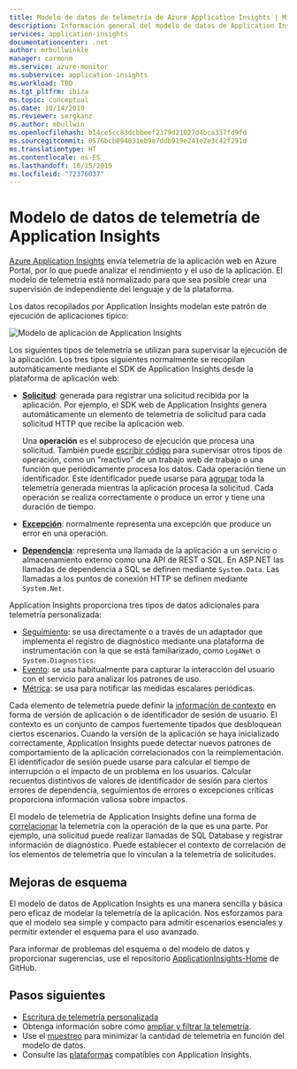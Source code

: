 ```yaml
---
title: Modelo de datos de telemetría de Azure Application Insights | Microsoft Docs
description: Información general del modelo de datos de Application Insights
services: application-insights
documentationcenter: .net
author: mrbullwinkle
manager: carmonm
ms.service: azure-monitor
ms.subservice: application-insights
ms.workload: TBD
ms.tgt_pltfrm: ibiza
ms.topic: conceptual
ms.date: 10/14/2019
ms.reviewer: sergkanz
ms.author: mbullwin
ms.openlocfilehash: b14ce5cc83dcbbeef2379d21027d4bca337fd9fd
ms.sourcegitcommit: 0576bcb894031eb9e7ddb919e241e2e3c42f291d
ms.translationtype: HT
ms.contentlocale: es-ES
ms.lasthandoff: 10/15/2019
ms.locfileid: "72376037"
---
```

# <a name="application-insights-telemetry-data-model"></a>Modelo de datos de telemetría de Application Insights

[Azure Application Insights](../../azure-monitor/app/app-insights-overview.md) envía telemetría de la aplicación web en Azure Portal, por lo que puede analizar el rendimiento y el uso de la aplicación. El modelo de telemetría está normalizado para que sea posible crear una supervisión de independiente del lenguaje y de la plataforma. 

Los datos recopilados por Application Insights modelan este patrón de ejecución de aplicaciones típico:

![Modelo de aplicación de Application Insights](./media/data-model/application-insights-data-model.png)

Los siguientes tipos de telemetría se utilizan para supervisar la ejecución de la aplicación. Los tres tipos siguientes normalmente se recopilan automáticamente mediante el SDK de Application Insights desde la plataforma de aplicación web:

* [**Solicitud**](data-model-request-telemetry.md): generada para registrar una solicitud recibida por la aplicación. Por ejemplo, el SDK web de Application Insights genera automáticamente un elemento de telemetría de solicitud para cada solicitud HTTP que recibe la aplicación web. 

    Una **operación** es el subproceso de ejecución que procesa una solicitud. También puede [escribir código](../../azure-monitor/app/api-custom-events-metrics.md#trackrequest) para supervisar otros tipos de operación, como un "reactivo" de un trabajo web de trabajo o una función que periódicamente procesa los datos.  Cada operación tiene un identificador. Este identificador puede usarse para [agrupar](../../azure-monitor/app/correlation.md) toda la telemetría generada mientras la aplicación procesa la solicitud. Cada operación se realiza correctamente o produce un error y tiene una duración de tiempo.
* [**Excepción**](data-model-exception-telemetry.md): normalmente representa una excepción que produce un error en una operación.
* [**Dependencia**](data-model-dependency-telemetry.md): representa una llamada de la aplicación a un servicio o almacenamiento externo como una API de REST o SQL. En ASP.NET las llamadas de dependencia a SQL se definen mediante `System.Data`. Las llamadas a los puntos de conexión HTTP se definen mediante `System.Net`. 

Application Insights proporciona tres tipos de datos adicionales para telemetría personalizada:

* [Seguimiento](data-model-trace-telemetry.md): se usa directamente o a través de un adaptador que implementa el registro de diagnóstico mediante una plataforma de instrumentación con la que se está familiarizado, como `Log4Net` o `System.Diagnostics`.
* [Evento](data-model-event-telemetry.md): se usa habitualmente para capturar la interacción del usuario con el servicio para analizar los patrones de uso.
* [Métrica](data-model-metric-telemetry.md): se usa para notificar las medidas escalares periódicas.

Cada elemento de telemetría puede definir la [información de contexto](data-model-context.md) en forma de versión de aplicación o de identificador de sesión de usuario. El contexto es un conjunto de campos fuertemente tipados que desbloquean ciertos escenarios. Cuando la versión de la aplicación se haya inicializado correctamente, Application Insights puede detectar nuevos patrones de comportamiento de la aplicación correlacionados con la reimplementación. El identificador de sesión puede usarse para calcular el tiempo de interrupción o el impacto de un problema en los usuarios. Calcular recuentos distintivos de valores de identificador de sesión para ciertos errores de dependencia, seguimientos de errores o excepciones críticas proporciona información valiosa sobre impactos.

El modelo de telemetría de Application Insights define una forma de [correlacionar](../../azure-monitor/app/correlation.md) la telemetría con la operación de la que es una parte. Por ejemplo, una solicitud puede realizar llamadas de SQL Database y registrar información de diagnóstico. Puede establecer el contexto de correlación de los elementos de telemetría que lo vinculan a la telemetría de solicitudes.

## <a name="schema-improvements"></a>Mejoras de esquema

El modelo de datos de Application Insights es una manera sencilla y básica pero eficaz de modelar la telemetría de la aplicación. Nos esforzamos para que el modelo sea simple y compacto para admitir escenarios esenciales y permitir extender el esquema para el uso avanzado.

Para informar de problemas del esquema o del modelo de datos y proporcionar sugerencias, use el repositorio [ApplicationInsights-Home](https://github.com/Microsoft/ApplicationInsights-Home/issues) de GitHub.

## <a name="next-steps"></a>Pasos siguientes

- [Escritura de telemetría personalizada](../../azure-monitor/app/api-custom-events-metrics.md)
- Obtenga información sobre cómo [ampliar y filtrar la telemetría](../../azure-monitor/app/api-filtering-sampling.md).
- Use el [muestreo](../../azure-monitor/app/sampling.md) para minimizar la cantidad de telemetría en función del modelo de datos.
- Consulte las [plataformas](../../azure-monitor/app/platforms.md) compatibles con Application Insights.
